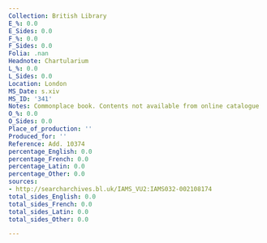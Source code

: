 ```yaml
---
Collection: British Library
E_%: 0.0
E_Sides: 0.0
F_%: 0.0
F_Sides: 0.0
Folia: .nan
Headnote: Chartularium
L_%: 0.0
L_Sides: 0.0
Location: London
MS_Date: s.xiv
MS_ID: '341'
Notes: Commonplace book. Contents not available from online catalogue
O_%: 0.0
O_Sides: 0.0
Place_of_production: ''
Produced_for: ''
Reference: Add. 10374
percentage_English: 0.0
percentage_French: 0.0
percentage_Latin: 0.0
percentage_Other: 0.0
sources:
- http://searcharchives.bl.uk/IAMS_VU2:IAMS032-002108174
total_sides_English: 0.0
total_sides_French: 0.0
total_sides_Latin: 0.0
total_sides_Other: 0.0

---
```

